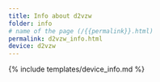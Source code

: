 ```yaml
---
title: Info about d2vzw
folder: info
# name of the page (/{{permalink}}.html)
permalink: d2vzw_info.html
device: d2vzw
---
```

{% include templates/device_info.md %}
